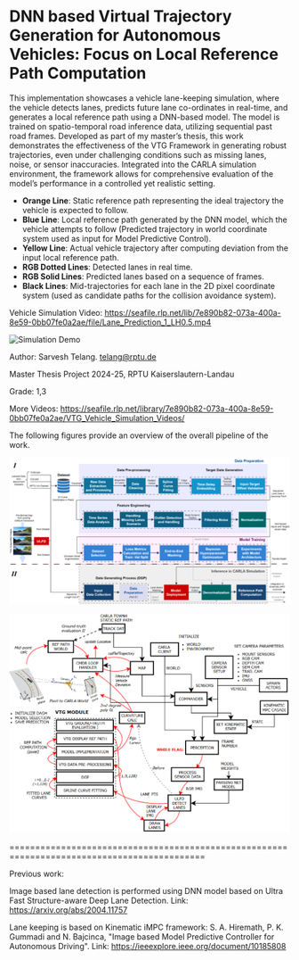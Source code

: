 # DNN based Virtual Trajectory Generation for Autonomous Vehicles: Focus on Local Reference Path Computation

This implementation showcases a vehicle lane-keeping simulation, where the vehicle detects lanes, predicts future lane co-ordinates in real-time, and generates a local reference path using a DNN-based model. The model is trained on spatio-temporal road inference data, utilizing sequential past road frames. Developed as part of my master’s thesis, this work demonstrates the effectiveness of the VTG Framework in generating robust trajectories, even under challenging conditions such as missing lanes, noise, or sensor inaccuracies. Integrated into the CARLA simulation environment, the framework allows for comprehensive evaluation of the model’s performance in a controlled yet realistic setting.
  
- **Orange Line**: Static reference path representing the ideal trajectory the vehicle is expected to follow.
- **Blue Line**: Local reference path generated by the DNN model, which the vehicle attempts to follow (Predicted trajectory in world coordinate system used as input for Model Predictive Control).
- **Yellow Line**: Actual vehicle trajectory after computing deviation from the input local reference path.
- **RGB Dotted Lines**: Detected lanes in real time.
- **RGB Solid Lines**: Predicted lanes based on a sequence of frames.
- **Black Lines**: Mid-trajectories for each lane in the 2D pixel coordinate system (used as candidate paths for the collision avoidance system).

Vehicle Simulation Video: https://seafile.rlp.net/lib/7e890b82-073a-400a-8e59-0bb07fe0a2ae/file/Lane_Prediction_1_LH0.5.mp4

![Simulation Demo](Vehicle_Simulation_Demo.gif)

Author: Sarvesh Telang. telang@rptu.de

Master Thesis Project 2024-25, RPTU Kaiserslautern-Landau

Grade: 1,3

More Videos: https://seafile.rlp.net/library/7e890b82-073a-400a-8e59-0bb07fe0a2ae/VTG_Vehicle_Simulation_Videos/

The following figures provide an overview of the overall pipeline of the work.

![Overall Pipeline](Thesis_Implementation_Pipeline.png)

![Carla Implementation](Simulation_over_CARLA.png)

============================================================================================

Previous work:

Image based lane detection is performed using DNN model based on Ultra Fast Structure-aware Deep Lane Detection. Link: https://arxiv.org/abs/2004.11757 

Lane keeping is based on Kinematic iMPC framework: S. A. Hiremath, P. K. Gummadi and N. Bajcinca, "Image based Model Predictive Controller for Autonomous Driving". Link: https://ieeexplore.ieee.org/document/10185808
